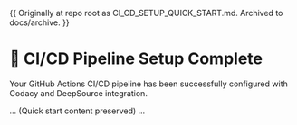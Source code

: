 <!-- MOVED FROM REPO ROOT ON 2025-10-21 -->

{{ Originally at repo root as CI_CD_SETUP_QUICK_START.md. Archived to docs/archive. }}

# 🚀 CI/CD Pipeline Setup Complete

Your GitHub Actions CI/CD pipeline has been successfully configured with Codacy and DeepSource integration.

... (Quick start content preserved) ...
